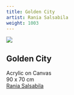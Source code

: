 ```yaml
---
title: Golden City
artist: Rania Salsabila
weight: 1003
---
```


![](/rania-salsabila-golden-city.jpg)

## Golden City  
Acrylic on Canvas  
90 x 70 cm  
[Rania Salsabila](/artist/rania-salsabila/)
